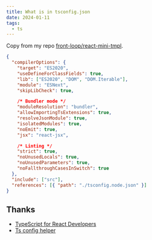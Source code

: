 ```yaml
---
title: What is in tsconfig.json
date: 2024-01-11
tags:
  - ts
---
```


Copy from my repo [front-loop/react-mini-tmpl](https://github.com/front-loop/react-mini-tmpl).

```json
{
  "compilerOptions": {
    "target": "ES2020",
    "useDefineForClassFields": true,
    "lib": ["ES2020", "DOM", "DOM.Iterable"],
    "module": "ESNext",
    "skipLibCheck": true,

    /* Bundler mode */
    "moduleResolution": "bundler",
    "allowImportingTsExtensions": true,
    "resolveJsonModule": true,
    "isolatedModules": true,
    "noEmit": true,
    "jsx": "react-jsx",

    /* Linting */
    "strict": true,
    "noUnusedLocals": true,
    "noUnusedParameters": true,
    "noFallthroughCasesInSwitch": true
  },
  "include": ["src"],
  "references": [{ "path": "./tsconfig.node.json" }]
}
```



## Thanks

- [TypeScript for React Developers](https://www.freecodecamp.org/news/typescript-for-react-developers/)
- [Ts config helper](https://tsconfiger.netlify.app/)